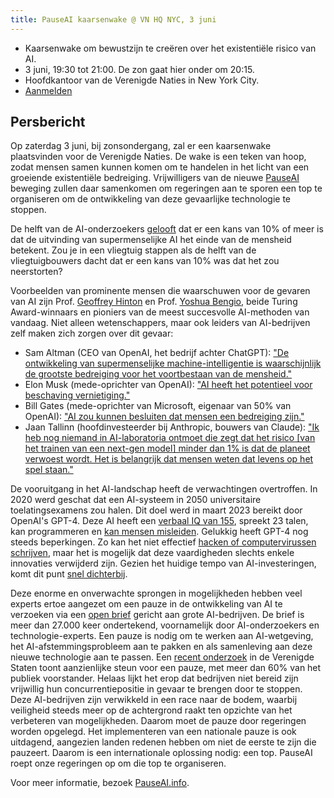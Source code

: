 ```yaml
---
title: PauseAI kaarsenwake @ VN HQ NYC, 3 juni
---
```


- Kaarsenwake om bewustzijn te creëren over het existentiële risico van AI.
- 3 juni, 19:30 tot 21:00. De zon gaat hier onder om 20:15.
- Hoofdkantoor van de Verenigde Naties in New York City.
- [Aanmelden](https://forms.gle/hsVetUDx3R1w6yj59)

## Persbericht

Op zaterdag 3 juni, bij zonsondergang, zal er een kaarsenwake plaatsvinden voor de Verenigde Naties.
De wake is een teken van hoop, zodat mensen samen kunnen komen om te handelen in het licht van een groeiende existentiële bedreiging.
Vrijwilligers van de nieuwe [PauseAI](http://pauseai.info) beweging zullen daar samenkomen om regeringen aan te sporen een top te organiseren om de ontwikkeling van deze gevaarlijke technologie te stoppen.

De helft van de AI-onderzoekers [gelooft](https://aiimpacts.org/2022-expert-survey-on-progress-in-ai/) dat er een kans van 10% of meer is dat de uitvinding van supermenselijke AI het einde van de mensheid betekent. Zou je in een vliegtuig stappen als de helft van de vliegtuigbouwers dacht dat er een kans van 10% was dat het zou neerstorten?

Voorbeelden van prominente mensen die waarschuwen voor de gevaren van AI zijn Prof. [Geoffrey Hinton](https://www.reuters.com/technology/ai-pioneer-says-its-threat-world-may-be-more-urgent-than-climate-change-2023-05-05/) en Prof. [Yoshua Bengio](https://yoshuabengio.org/2023/05/22/how-rogue-ais-may-arise/), beide Turing Award-winnaars en pioniers van de meest succesvolle AI-methoden van vandaag. Niet alleen wetenschappers, maar ook leiders van AI-bedrijven zelf maken zich zorgen over dit gevaar:

- Sam Altman (CEO van OpenAI, het bedrijf achter ChatGPT): ["De ontwikkeling van supermenselijke machine-intelligentie is waarschijnlijk de grootste bedreiging voor het voortbestaan van de mensheid."](https://blog.samaltman.com/machine-intelligence-part-1)
- Elon Musk (mede-oprichter van OpenAI): ["AI heeft het potentieel voor beschaving vernietiging."](https://www.inc.com/ben-sherry/elon-musk-ai-has-the-potential-of-civilizational-destruction.html)
- Bill Gates (mede-oprichter van Microsoft, eigenaar van 50% van OpenAI): ["AI zou kunnen besluiten dat mensen een bedreiging zijn."](https://www.denisonforum.org/daily-article/bill-gates-ai-humans-threat/)
- Jaan Tallinn (hoofdinvesteerder bij Anthropic, bouwers van Claude): ["Ik heb nog niemand in AI-laboratoria ontmoet die zegt dat het risico [van het trainen van een next-gen model] minder dan 1% is dat de planeet verwoest wordt. Het is belangrijk dat mensen weten dat levens op het spel staan."](https://twitter.com/liron/status/1656929936639430657)

De vooruitgang in het AI-landschap heeft de verwachtingen overtroffen. In 2020 werd geschat dat een AI-systeem in 2050 universitaire toelatingsexamens zou halen. Dit doel werd in maart 2023 bereikt door OpenAI's GPT-4. Deze AI heeft een [verbaal IQ van 155](https://bgr.com/tech/chatgpt-took-an-iq-test-and-its-score-was-sky-high/), spreekt 23 talen, kan programmeren en [kan mensen misleiden](https://www.theinsaneapp.com/2023/03/gpt4-passed-captcha-test.html). Gelukkig heeft GPT-4 nog steeds beperkingen. Zo kan het niet effectief [hacken of computervirussen schrijven](https://pauseai.info/cybersecurity-risks), maar het is mogelijk dat deze vaardigheden slechts enkele innovaties verwijderd zijn. Gezien het huidige tempo van AI-investeringen, komt dit punt [snel dichterbij](https://pauseai.info/urgency).

Deze enorme en onverwachte sprongen in mogelijkheden hebben veel experts ertoe aangezet om een pauze in de ontwikkeling van AI te verzoeken via een [open brief](https://futureoflife.org/open-letter/pause-giant-ai-experiments/) gericht aan grote AI-bedrijven. De brief is meer dan 27.000 keer ondertekend, voornamelijk door AI-onderzoekers en technologie-experts. Een pauze is nodig om te werken aan AI-wetgeving, het AI-afstemmingsprobleem aan te pakken en als samenleving aan deze nieuwe technologie aan te passen. Een [recent onderzoek](https://forum.effectivealtruism.org/posts/EoqeJCBiuJbMTKfPZ/unveiling-the-american-public-opinion-on-ai-moratorium-and) in de Verenigde Staten toont aanzienlijke steun voor een pauze, met meer dan 60% van het publiek voorstander. Helaas lijkt het erop dat bedrijven niet bereid zijn vrijwillig hun concurrentiepositie in gevaar te brengen door te stoppen. Deze AI-bedrijven zijn verwikkeld in een race naar de bodem, waarbij veiligheid steeds meer op de achtergrond raakt ten opzichte van het verbeteren van mogelijkheden. Daarom moet de pauze door regeringen worden opgelegd. Het implementeren van een nationale pauze is ook uitdagend, aangezien landen redenen hebben om niet de eerste te zijn die pauzeert. Daarom is een internationale oplossing nodig: een top. PauseAI roept onze regeringen op om die top te organiseren.

Voor meer informatie, bezoek [PauseAI.info](http://pauseai.info).
